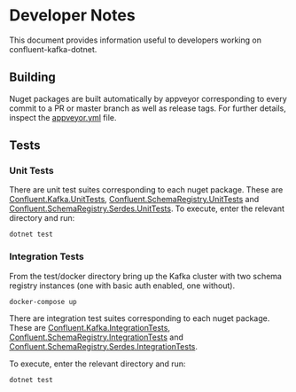# Developer Notes

This document provides information useful to developers working on confluent-kafka-dotnet.


## Building

Nuget packages are built automatically by appveyor corresponding to every commit to a PR or master branch as well as release tags. For further details, inspect the [appveyor.yml](appveyor.yml) file.


## Tests

### Unit Tests

There are unit test suites corresponding to each nuget package. These are [Confluent.Kafka.UnitTests](test/Confluent.Kafka.UnitTests), 
[Confluent.SchemaRegistry.UnitTests](test/Confluent.SchemaRegistry.UnitTests) and
[Confluent.SchemaRegistry.Serdes.UnitTests](test/Confluent.SchemaRegistry.Serdes.UnitTests). To execute, enter the
relevant directory and run:

```
dotnet test
```

### Integration Tests

From the test/docker directory bring up the Kafka cluster with two schema registry instances (one with basic auth enabled, one without).

```
docker-compose up
```

There are integration test suites corresponding to each nuget package. These are [Confluent.Kafka.IntegrationTests](test/Confluent.Kafka.IntegrationTests), 
[Confluent.SchemaRegistry.IntegrationTests](test/Confluent.SchemaRegistry.IntegrationTests) and
[Confluent.SchemaRegistry.Serdes.IntegrationTests](test/Confluent.SchemaRegistry.Serdes.IntegrationTests).

To execute, enter the relevant directory and run:

```
dotnet test
```

